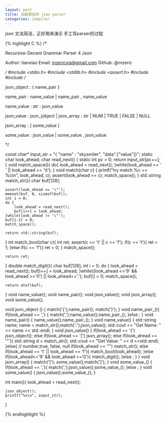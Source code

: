 ```yaml
---
layout: post
title: 五脏俱全的 json parser
categories: compiler
---
```


json 文法简洁，正好用来演示 手工写parser的过程

<!-- more -->

{% highlight C %}
/*

Recursive-Decent Grammar Parser 4 Json

Author: tianxiao
Email: mzericxia@gmail.com
Github: @mzeric

*/
#include <stdio.h>
#include <stdlib.h>
#include <assert.h>
#include <string>
#include <iostream>
/*

json_object :  { name_pair }

name_pair	:	name_value  |	name_pair , name_value

name_value	:	str	:  json_value

json_value	:	json_jobject |  json_array
			:	str | NUM | TRUE | FALSE | NULL

json_array	:	[ some_value ]

some_value	:	json_value   |	 some_value , json_value


*/

const char* input_str = "{ \"name\" : \"skysmiler\", \"data\":[\"value\"]}";
static char look_ahead;
char read_next() {
	static int pc = 0;
	return input_str[pc++];
}
void match_space(){
	do{
		look_ahead = read_next();
	}while(look_ahead == ' ' || look_ahead == '\t');
}
void match(char c) {
	printf("try match %c == %c\n", look_ahead, c);
	assert(look_ahead == c);
	match_space();
}
std::string match_str(){
	char buf[128];

	assert(look_ahead == '\"');
	memset(buf, 0, sizeof(buf));
	int i = 0;
	do {
		look_ahead = read_next();
		buf[i++] = look_ahead;
	}while(look_ahead != '\"');
	buf[i-1] = 0;
	match_space();

	return std::string(buf);
}
int match_bool(char c){
	int ret;
	assert(c == 't' || c == 'f');
	if(c == 't'){
		ret = 1;
	}else if(c == 'f'){
		ret = 0;
	}
	match_space();

	return ret;
}
double match_digit(){
	char buf[128];
	int i = 0;
	do {
		look_ahead = read_next();
		buf[i++] = look_ahead;
	}while((look_ahead <='9' && look_ahead >='0') || look_ahead=='.');
	buf[i] = 0;
	match_space();

	return atof(buf);
}
void name_value();
void name_pair();
void json_value();
void json_array();
void some_value();

void json_object () {
	match('{');name_pair(); match('}');
}
void name_pair_(){
	if(look_ahead == ',') {
		match(',');name_value();name_pair_();
	}else
	;
}
void name_pair() {
	name_value();name_pair_();
}
void name_value() {
	std::string name;
	name = match_str();match(':');json_value();
	std::cout << "Get Name: " << name << std::endl;
}
void json_value() {
	if(look_ahead == '{')
		json_object();
	else if(look_ahead == '[')
		json_array();
	else if(look_ahead == '\"'){
		std::string d = match_str();
		std::cout << "Get Value: " << d <<std::endl;
	}else{
		// number,true, false, null
		if(look_ahead == '\"')
			match_str();
		else if(look_ahead == 't' || look_ahead == 'f'){
			match_bool(look_ahead);
		}else if(look_ahead<='9' && look_ahead >='0'){
			match_digit();
		}else
		;
	}
}
void json_array() {
	match('['); some_value();match(']');
}
void some_value_() {
	if(look_ahead == ','){
		match(',');json_value();some_value_();
	}else
	;
}
void some_value() {
	json_value();some_value_();
}

int main(){
	look_ahead = read_next();

	json_object();
	printf("%s\n", input_str);
}


{% endhighlight %}
